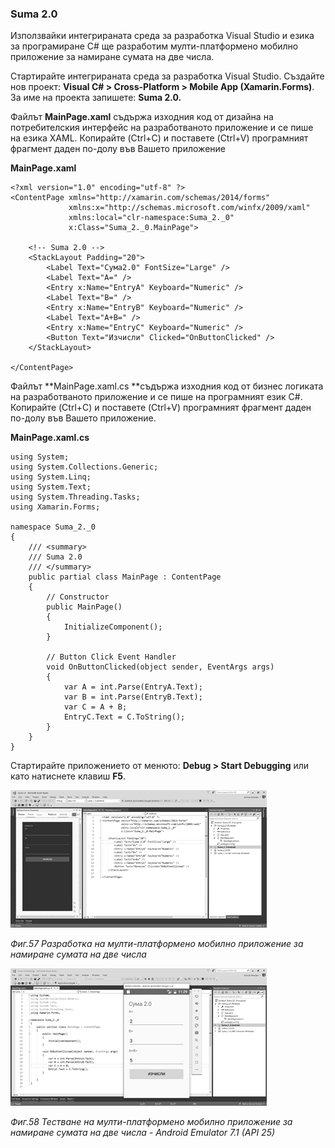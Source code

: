 ### Suma 2.0

Използвайки интегрираната среда за разработка Visual Studio и езика за програмиране C\# ще разработим  мулти-платформено мобилно приложение за намиране сумата на две числа.

Стартирайте интегрираната среда за разработка Visual Studio. Създайте нов проект: **Visual C\# &gt; Cross-Platform &gt; Mobile App \(Xamarin.Forms\)**. За име на проекта запишете: **Suma 2.0.**

Файлът **MainPage.xaml** съдържа изходния код от дизайна на потребителския интерфейс на разработваното приложение и се пише на езика XAML. Копирайте \(Ctrl+C\) и поставете \(Ctrl+V\) програмният фрагмент даден по-долу във Вашето приложение

**MainPage.xaml**

```
<?xml version="1.0" encoding="utf-8" ?>
<ContentPage xmlns="http://xamarin.com/schemas/2014/forms"
             xmlns:x="http://schemas.microsoft.com/winfx/2009/xaml"
             xmlns:local="clr-namespace:Suma_2._0"
             x:Class="Suma_2._0.MainPage">

    <!-- Suma 2.0 -->
    <StackLayout Padding="20">
        <Label Text="Сума2.0" FontSize="Large" />
        <Label Text="A=" />
        <Entry x:Name="EntryA" Keyboard="Numeric" />
        <Label Text="B=" />
        <Entry x:Name="EntryB" Keyboard="Numeric" />
        <Label Text="A+B=" />
        <Entry x:Name="EntryC" Keyboard="Numeric" />
        <Button Text="Изчисли" Clicked="OnButtonClicked" />
    </StackLayout>

</ContentPage>
```

Файлът **MainPage.xaml.cs **съдържа изходния код от бизнес логиката на разработваното приложение и се пише на програмният език C\#. Копирайте \(Ctrl+C\) и поставете \(Ctrl+V\) програмният фрагмент даден по-долу във Вашето приложение.

**MainPage.xaml.cs**

```
using System;
using System.Collections.Generic;
using System.Linq;
using System.Text;
using System.Threading.Tasks;
using Xamarin.Forms;

namespace Suma_2._0
{
    /// <summary>
    /// Suma 2.0
    /// </summary>
    public partial class MainPage : ContentPage
    {
        // Constructor
        public MainPage()
        {
            InitializeComponent();
        }

        // Button Click Event Handler
        void OnButtonClicked(object sender, EventArgs args)
        {
            var A = int.Parse(EntryA.Text);
            var B = int.Parse(EntryB.Text);
            var C = A + B;
            EntryC.Text = C.ToString();
        }
    }
}
```

Стартирайте приложението от менюто: **Debug &gt; Start Debugging** или като натиснете клавиш **F5**.

![](/chapter2/57.png)

_Фиг.57 Разработка на мулти-платформено мобилно приложение за намиране сумата на две числа_

![](/chapter2/58.png)

_Фиг.58 Тестване на мулти-платформено мобилно приложение за намиране сумата на две числа - Android Emulator 7.1 \(API 25\)_

